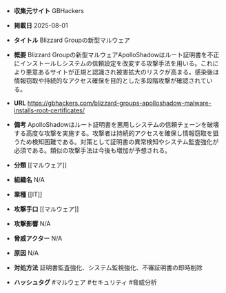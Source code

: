 - **収集元サイト**
GBHackers

- **掲載日**
2025-08-01

- **タイトル**
Blizzard Groupの新型マルウェア

- **概要**
Blizzard Groupの新型マルウェアApolloShadowはルート証明書を不正にインストールしシステムの信頼設定を改変する攻撃手法を用いる。これにより悪意あるサイトが正規と認識され被害拡大のリスクが高まる。感染後は情報窃取や持続的なアクセス確保を目的とした多段階攻撃が確認されている。

- **URL**
https://gbhackers.com/blizzard-groups-apolloshadow-malware-installs-root-certificates/

- **備考**
ApolloShadowはルート証明書を悪用しシステムの信頼チェーンを破壊する高度な攻撃を実施する。攻撃者は持続的アクセスを確保し情報窃取を狙うため検知困難である。対策として証明書の異常検知やシステム監査強化が必須である。類似の攻撃手法は今後も増加が予想される。

- **分類**
[[マルウェア]]

- **組織名**
N/A

- **業種**
[[IT]]

- **攻撃手口**
[[マルウェア]]

- **攻撃影響**
N/A

- **脅威アクター**
N/A

- **原因**
N/A

- **対処方法**
証明書監査強化、システム監視強化、不審証明書の即時削除

- **ハッシュタグ**
#マルウェア #セキュリティ #脅威分析
